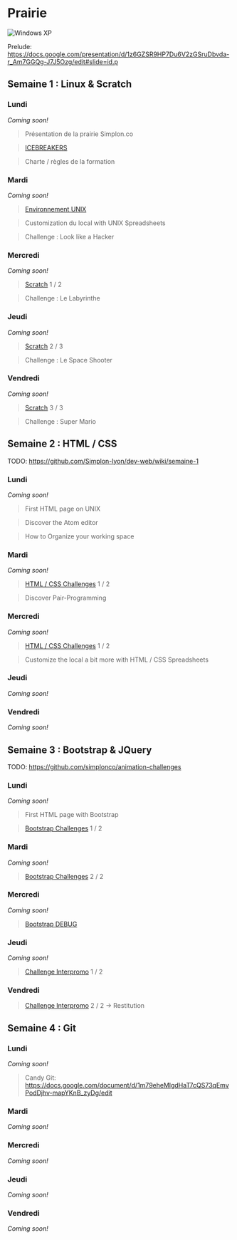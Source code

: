 # Prairie

![Windows XP](http://img.20mn.fr/r5SvxqSZSrWS4W587_eJxw/2048x1536-fit_fond-ecran-defaut-windows-xp.jpg)

Prelude: https://docs.google.com/presentation/d/1z6GZSR9HP7Du6V2zGSruDbvda-r_Am7GGQg-J7J5Ozg/edit#slide=id.p


## Semaine 1 : Linux & Scratch

### Lundi

_Coming soon!_

> Présentation de la prairie Simplon.co

> [ICEBREAKERS](ICEBREAKERS.md)

> Charte / règles de la formation

### Mardi

_Coming soon!_

> [Environnement UNIX](UNIX.md)

> Customization du local with UNIX Spreadsheets

> Challenge : Look like a Hacker 

### Mercredi

_Coming soon!_

> [Scratch](https://scratch.mit.edu/) 1 / 2

> Challenge : Le Labyrinthe

### Jeudi

_Coming soon!_

> [Scratch](https://scratch.mit.edu/) 2 / 3

> Challenge : Le Space Shooter

### Vendredi

_Coming soon!_

> [Scratch](https://scratch.mit.edu/) 3 / 3

> Challenge : Super Mario


## Semaine 2 : HTML / CSS

TODO: https://github.com/Simplon-lyon/dev-web/wiki/semaine-1

### Lundi

_Coming soon!_

> First HTML page on UNIX

> Discover the Atom editor

> How to Organize your working space

### Mardi

_Coming soon!_

> [HTML / CSS Challenges](https://github.com/simplonco/html-css-challenges) 1 / 2

> Discover Pair-Programming

### Mercredi

_Coming soon!_

> [HTML / CSS Challenges](https://github.com/simplonco/html-css-challenges) 1 / 2

> Customize the local a bit more with HTML / CSS Spreadsheets

### Jeudi

_Coming soon!_

### Vendredi

_Coming soon!_


## Semaine 3 : Bootstrap & JQuery

TODO: https://github.com/simplonco/animation-challenges

### Lundi

_Coming soon!_

> First HTML page with Bootstrap

> [Bootstrap Challenges](https://github.com/simplonco/bootstrap-challenges) 1 / 2

### Mardi

_Coming soon!_

> [Bootstrap Challenges](https://github.com/simplonco/bootstrap-challenges) 2 / 2

### Mercredi

_Coming soon!_

> [Bootstrap DEBUG](https://github.com/simplonco/Debug-me-I-m-famous/)

### Jeudi

_Coming soon!_

> [Challenge Interpromo](BOOTSTRAP.md) 1 / 2

### Vendredi

> [Challenge Interpromo](BOOTSTRAP.md) 2 / 2 -> Restitution


## Semaine 4 : Git

### Lundi

_Coming soon!_

> Candy Git: https://docs.google.com/document/d/1m79eheMlgdHaT7cQS73qEmvPodDjhv-mapYKnB_zyDg/edit

### Mardi

_Coming soon!_

### Mercredi

_Coming soon!_

### Jeudi

_Coming soon!_

### Vendredi

_Coming soon!_
